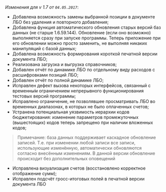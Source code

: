 _Изменения для v 1.7 от `04.05.2017`_:
- Добавлена возможность замены выбранной позиции в документе ЛБО без удаления и повторного добавления;
- Добавлена функция автоматического обновления старых версий баз данных (не старше 1.6.59.144). Обновление (если оно возможно) выполняется сразу при запуске программы. Теперь приложение при его обновлении можно просто заменить, не выполняя никаких манипуляций с базой данных;
- Добавлена возможность формирования короткой печатной версии документа ЛБО;
- Реализована загрузка и выгрузка справочников;
- Добавлен отчёт по динамике ЛБО по отдельному виду расходов с расшифровками позиций ЛБО;
- Добавлен отчёт по полной динамике ЛБО;
- Исправлен дефект вызова некоторых интерфейсов, связанный с временны́м ограничением непрерывного функционирования тестовых версий программы;
- Исправлено ограничение, не позволявшее просматривать ЛБО во временных диапазонах, в которых не было оплаченных счетов;
- Устранена потенциальная уязвимость иерархии кодов бюджетирования: изменение параметров промежуточных (вышестоящих) кодов теперь запрещено при наличии вложенных кодов;

> Примечание: база данных поддерживает каскадное обновление записей. Т.е. при изменении любой записи все записи, использующие изменённую, автоматически обновляются согласно внесённым изменениям. В данной версии обновление происходит без дополнительных оповещений

- Исправлена визуализация счетов (восстановлено корректное отображение сумм);
- Исправлен подсчёт гросс-итоговых полей в печатной версии документа ЛБО
